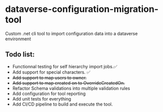 ﻿# dataverse-configuration-migration-tool
Custom .net cli tool to import configuration data into a dataverse environment


## Todo list:

- Functionnal testing for self hierarchy import jobs.✅
- Add support for special characters. ✅
- <del> Add support to map users to owner.</del>
- <del>Add support to map created on to OverrideCreatedOn.</del>
- Refactor Schema validations into multiple validation rules
- Add configuration for tool reporting
- Add unit tests for everything
- Add CI/CD pipeline to build and execute the tool.